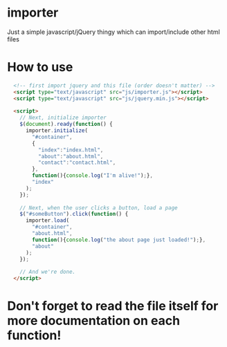 # importer
Just a simple javascript/jQuery thingy which can import/include other html files

# How to use

```HTML
  <!-- first import jquery and this file (order doesn't matter) -->
  <script type="text/javascript" src="js/importer.js"></script>
  <script type="text/javascript" src="js/jquery.min.js"></script>
  
  <script>
    // Next, initialize importer
    $(document).ready(function() {
      importer.initialize(
        "#container",
        {
          "index":"index.html",
          "about":"about.html",
          "contact":"contact.html",
        },
        function(){console.log("I'm alive!");},
        "index"
      );
  	});
  
    // Next, when the user clicks a button, load a page
    $("#someButton").click(function() {
      importer.load(
        "#container",
        "about.html",
        function(){console.log("the about page just loaded!");},
        "about"
      );
    });
  
    // And we're done.
  </script>
```

# Don't forget to read the file itself for more documentation on each function!
